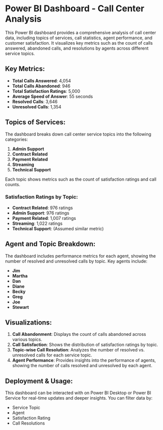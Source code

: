 # Power BI Dashboard - Call Center Analysis

This Power BI dashboard provides a comprehensive analysis of call center data, including topics of services, call statistics, agent performance, and customer satisfaction. It visualizes key metrics such as the count of calls answered, abandoned calls, and resolutions by agents across different service topics.

## Key Metrics:
- **Total Calls Answered**: 4,054
- **Total Calls Abandoned**: 946
- **Total Satisfaction Ratings**: 5,000
- **Average Speed of Answer**: 55 seconds
- **Resolved Calls**: 3,646
- **Unresolved Calls**: 1,354

## Topics of Services:
The dashboard breaks down call center service topics into the following categories:
1. **Admin Support**
2. **Contract Related**
3. **Payment Related**
4. **Streaming**
5. **Technical Support**

Each topic shows metrics such as the count of satisfaction ratings and call counts.

### Satisfaction Ratings by Topic:
- **Contract Related**: 976 ratings
- **Admin Support**: 976 ratings
- **Payment Related**: 1,007 ratings
- **Streaming**: 1,022 ratings
- **Technical Support**: (Assumed similar metric)

## Agent and Topic Breakdown:
The dashboard includes performance metrics for each agent, showing the number of resolved and unresolved calls by topic. Key agents include:
- **Jim**
- **Martha**
- **Dan**
- **Diane**
- **Becky**
- **Greg**
- **Joe**
- **Stewart**

## Visualizations:
1. **Call Abandonment**: Displays the count of calls abandoned across various topics.
2. **Call Satisfaction**: Shows the distribution of satisfaction ratings by topic.
3. **Topic-wise Call Resolution**: Analyzes the number of resolved vs. unresolved calls for each service topic.
4. **Agent Performance**: Provides insights into the performance of agents, showing the number of calls resolved and unresolved by each agent.

## Deployment & Usage:
This dashboard can be interacted with on Power BI Desktop or Power BI Service for real-time updates and deeper insights. You can filter data by:
- Service Topic
- Agent
- Satisfaction Rating
- Call Resolutions
